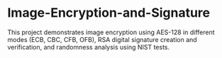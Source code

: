 # Image-Encryption-and-Signature
This project demonstrates image encryption using AES-128 in different modes (ECB, CBC, CFB, OFB), RSA digital signature creation and verification, and randomness analysis using NIST tests.

